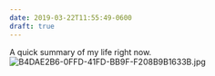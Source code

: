 ```yaml
---
date: 2019-03-22T11:55:49-0600
draft: true
---
```




A quick summary of my life right now. ![B4DAE2B6-0FFD-41FD-BB9F-F208B9B1633B.jpg](http://ianwhitney.micro.blog/uploads/2019/6c311341f8.jpg)



